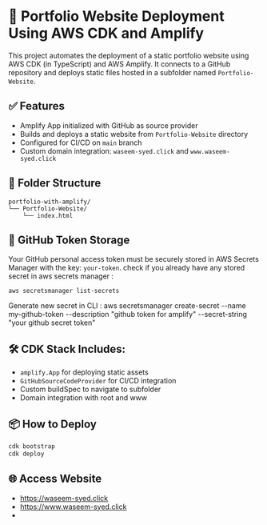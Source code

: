 # 🚀 Portfolio Website Deployment Using AWS CDK and Amplify

This project automates the deployment of a static portfolio website using AWS CDK (in TypeScript) and AWS Amplify. It connects to a GitHub repository and deploys static files hosted in a subfolder named `Portfolio-Website`.

## ✅ Features

- Amplify App initialized with GitHub as source provider
- Builds and deploys a static website from `Portfolio-Website` directory
- Configured for CI/CD on `main` branch
- Custom domain integration: `waseem-syed.click` and `www.waseem-syed.click`

## 🧾 Folder Structure

```
portfolio-with-amplify/
└── Portfolio-Website/
    └── index.html
```

## 🔐 GitHub Token Storage

Your GitHub personal access token must be securely stored in AWS Secrets Manager with the key: `your-token`.
check if you already have any stored secret in aws secrets manager : 
```
aws secretsmanager list-secrets
```
Generate new secret in CLI : aws secretsmanager create-secret --name my-github-token --description "github token for amplify" --secret-string "your github secret token"

## 🛠️ CDK Stack Includes:

- `amplify.App` for deploying static assets
- `GitHubSourceCodeProvider` for CI/CD integration
- Custom buildSpec to navigate to subfolder
- Domain integration with root and www


## 📦 How to Deploy

```bash
cdk bootstrap
cdk deploy
```

## 🌐 Access Website

- https://waseem-syed.click
- https://www.waseem-syed.click
-